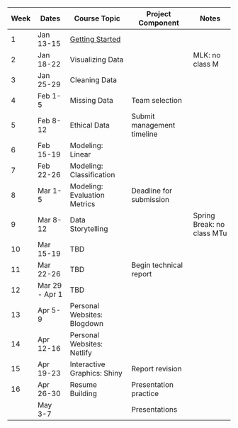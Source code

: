 | Week |Dates | Course Topic | Project Component | Notes |
|------|-----|------|------|------|
|1| Jan 13-15| [Getting Started](/getting-started/) | | |
|2| Jan 18-22 | Visualizing Data | | MLK: no class M |
|3| Jan 25-29 | Cleaning Data | | |
|4| Feb 1-5 | Missing Data | Team selection |  |
|5| Feb 8-12 | Ethical Data | Submit management timeline |  |
|6| Feb 15-19 | Modeling: Linear |  | |
|7| Feb 22-26 | Modeling: Classification | ||
|8| Mar 1-5 | Modeling: Evaluation Metrics | Deadline for submission | |
|9| Mar 8-12 | Data Storytelling| | Spring Break: no class MTu |
|10| Mar 15-19 | TBD | ||
|11| Mar 22-26 | TBD | Begin technical report ||
|12| Mar 29 - Apr 1 | TBD |  ||
|13| Apr 5-9 | Personal Websites: Blogdown |  ||
|14| Apr 12-16 | Personal Websites: Netlify | ||
|15| Apr 19-23 | Interactive Graphics: Shiny | Report revision ||
|16| Apr 26-30 | Resume Building | Presentation practice ||
| | May 3-7 |  | Presentations | | 